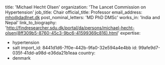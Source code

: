 title: 'Michael Hecht Olsen'
organization: 'The Lancet Commission on Hypertension'
job_title: Chair
official_title: Professor
email_address: mho@dadlnet.dk
post_nominal_letters: 'MD PhD DMSc'
works_in: 'India and Nepal'
link_to_biography: 'http://findresearcher.sdu.dk/portal/da/persons/michael-hecht-olsen(8ff309b5-8760-45c3-9bc6-41599369c816).html'
expertise:
  - hypertension
  - salt
import_id: 8441d1d6-7f0e-442b-9fa0-32e594a4e4bb
id: 99afe9d7-035f-41dd-a98d-e36da21b1eaa
country:
  - denmark

